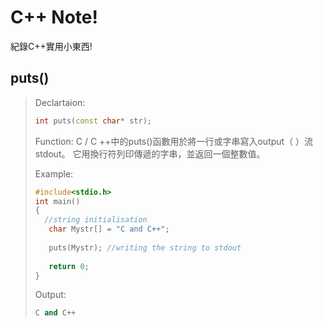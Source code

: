 C++ Note!
=========
紀錄C++實用小東西!





puts()
------
>Declartaion:
>```C++
>int puts(const char* str);
>```
>
>Function:
>C / C ++中的puts()函數用於將一行或字串寫入output（ ）流stdout。 它用換行符列印傳遞的字串，並返回一個整數值。
>
>Example:
>```C++
>#include<stdio.h>
>int main()
>{
>	//string initialisation
>    char Mystr[] = "C and C++";
>    
>    puts(Mystr); //writing the string to stdout
>    
>    return 0;
>}
>```
>
>Output:
>```C++
>C and C++
>```